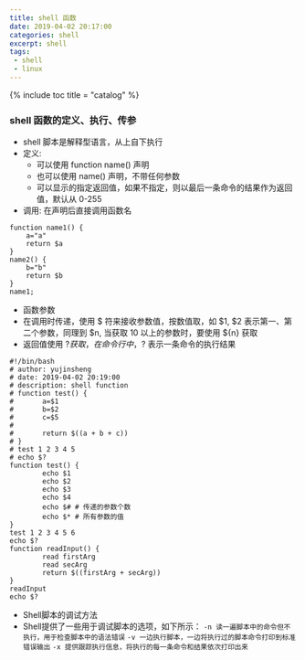 ```yaml
---
title: shell 函数
date: 2019-04-02 20:17:00
categories: shell
excerpt: shell
tags:
 - shell
 - linux
---
```


{% include toc title = "catalog" %}

### shell 函数的定义、执行、传参
* shell 脚本是解释型语言，从上自下执行
* 定义:
	* 可以使用 function name() 声明
	* 也可以使用 name() 声明，不带任何参数
	* 可以显示的指定返回值，如果不指定，则以最后一条命令的结果作为返回值，默认从 0-255
* 调用: 在声明后直接调用函数名
```
function name1() {
	a="a"
	return $a
}
name2() {
	b="b"
	return $b
}
name1;
```

* 函数参数
* 在调用时传递，使用 $ 符来接收参数值，按数值取，如 $1, $2 表示第一、第二个参数，同理到 $n, 当获取 10 以上的参数时，要使用 ${n} 获取
* 返回值使用 $? 获取，在命令行中，$? 表示一条命令的执行结果

```
#!/bin/bash
# author: yujinsheng
# date: 2019-04-02 20:19:00
# description: shell function
# function test() {
# 		a=$1
# 		b=$2
# 		c=$5
# 
# 		return $((a + b + c))
# }
# test 1 2 3 4 5
# echo $?
function test() {
		echo $1
		echo $2
		echo $3
		echo $4
		echo $# # 传递的参数个数
		echo $* # 所有参数的值
}
test 1 2 3 4 5 6
echo $?
function readInput() {
		read firstArg
		read secArg
		return $((firstArg + secArg))
}
readInput
echo $?
```

* Shell脚本的调试方法
* Shell提供了一些用于调试脚本的选项，如下所示：
`-n 读一遍脚本中的命令但不执行，用于检查脚本中的语法错误`
`-v 一边执行脚本，一边将执行过的脚本命令打印到标准错误输出`
`-x 提供跟踪执行信息，将执行的每一条命令和结果依次打印出来`

